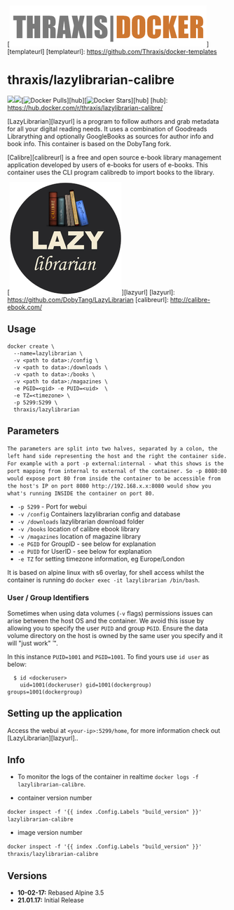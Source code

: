 [![Thraxis|Docker](https://raw.githubusercontent.com/thraxis/docker-templates/master/thraxis/img/thraxis-docker-medium.png)][templateurl]
[templateurl]: https://github.com/Thraxis/docker-templates

# thraxis/lazylibrarian-calibre
[![](https://images.microbadger.com/badges/version/thraxis/lazylibrarian-calibre.svg)](https://microbadger.com/images/thraxis/lazylibrarian-calibre "Get your own version badge on microbadger.com")[![](https://images.microbadger.com/badges/image/thraxis/lazylibrarian-calibre.svg)](https://microbadger.com/images/thraxis/lazylibrarian-calibre "Get your own image badge on microbadger.com")[![Docker Pulls](https://img.shields.io/docker/pulls/thraxis/lazylibrarian-calibre.svg)][hub][![Docker Stars](https://img.shields.io/docker/stars/thraxis/lazylibrarian-calibre.svg)][hub]
[hub]: https://hub.docker.com/r/thraxis/lazylibrarian-calibre/

[LazyLibrarian][lazyurl] is a program to follow authors and grab metadata for all your digital reading needs. It uses a combination of Goodreads Librarything and optionally GoogleBooks as sources for author info and book info.  This container is based on the DobyTang fork.

[Calibre][calibreurl] is a free and open source e-book library management application developed by users of e-books for users of e-books. This container uses the CLI program calibredb to import books to the library.

[![lazylibrarian](https://raw.githubusercontent.com/thraxis/docker-templates/master/thraxis/img/lazylibrarian-calibre-icon.png)][lazyurl]
[lazyurl]: https://github.com/DobyTang/LazyLibrarian
[calibreurl]: http://calibre-ebook.com/

## Usage

```
docker create \
  --name=lazylibrarian \
  -v <path to data>:/config \
  -v <path to data>:/downloads \
  -v <path to data>:/books \
  -v <path to data>:/magazines \
  -e PGID=<gid> -e PUID=<uid>  \
  -e TZ=<timezone> \
  -p 5299:5299 \
  thraxis/lazylibrarian
```

## Parameters

`The parameters are split into two halves, separated by a colon, the left hand side representing the host and the right the container side.
For example with a port -p external:internal - what this shows is the port mapping from internal to external of the container.
So -p 8080:80 would expose port 80 from inside the container to be accessible from the host's IP on port 8080
http://192.168.x.x:8080 would show you what's running INSIDE the container on port 80.`


* `-p 5299` - Port for webui
* `-v /config` Containers lazylibrarian config and database
* `-v /downloads` lazylibrarian download folder
* `-v /books` location of calibre ebook library
* `-v /magazines` location of magazine library
* `-e PGID` for GroupID - see below for explanation
* `-e PUID` for UserID - see below for explanation
* `-e TZ` for setting timezone information, eg Europe/London

It is based on alpine linux with s6 overlay, for shell access whilst the container is running do `docker exec -it lazylibrarian /bin/bash`.

### User / Group Identifiers

Sometimes when using data volumes (`-v` flags) permissions issues can arise between the host OS and the container. We avoid this issue by allowing you to specify the user `PUID` and group `PGID`. Ensure the data volume directory on the host is owned by the same user you specify and it will "just work" ™.

In this instance `PUID=1001` and `PGID=1001`. To find yours use `id user` as below:

```
  $ id <dockeruser>
    uid=1001(dockeruser) gid=1001(dockergroup) groups=1001(dockergroup)
```

## Setting up the application
Access the webui at `<your-ip>:5299/home`, for more information check out [LazyLibrarian][lazyurl]..

## Info

* To monitor the logs of the container in realtime `docker logs -f lazylibrarian-calibre`.

* container version number

`docker inspect -f '{{ index .Config.Labels "build_version" }}' lazylibrarian-calibre`

* image version number

`docker inspect -f '{{ index .Config.Labels "build_version" }}' thraxis/lazylibrarian-calibre`

## Versions
+ **10-02-17:** Rebased Alpine 3.5 
+ **21.01.17:** Initial Release
